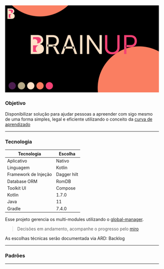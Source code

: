 ![Main preview](doc/assert/main_profile_preview.png)

### Objetivo

Disponibilizar solução para ajudar pessoas a apreender com sigo mesmo de uma forma simples, legal e eficiente utilizando o conceito da [curva de aprendizado](https://poseducacao.unisinos.br/blog/curva-aprendizagem#:~:text=A%20curva%20de%20aprendizagem%20tem,em%20determinado%20assunto%20ou%20tarefa.) 

------------------
### Tecnologia

| Tecnologia  | Escolha |
   |---|---|
| Aplicativo | Nativo |
| Linguagem | Kotlin |
| Framework de Injeção | Dagger hilt |
| Database ORM | RomDB |
| Toolkit UI | Compose |
| Kotlin | 1.7.0 |
| Java | 11 |
| Gradle | 7.4.0 |

Esse projeto gerencia os multi-modules utilizando o [global-manager](global-manager/README.md).

> Decisões em andamento, acompanhe o progresso pelo [miro](https://miro.com/welcomeonboard/SGNKNkFBWmVnS0JkVGNETkhtZ0pVSWtPWHNBcGo5aVYxeTZnS2FRajhDM1A5OHV5S3JhNzNyTjJUTHNvdGJoRHwzMDc0NDU3MzU0NTg5MjEyMTkyfDI=?share_link_id=502824820012)

<p>As escolhas técnicas serão documentada via ARD: Backlog</p>

------------------

### Padrões
------------------
